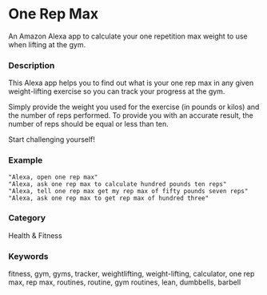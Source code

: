 # One Rep Max
An Amazon Alexa app to calculate your one repetition max weight to use when lifting at the gym.

### Description
This Alexa app helps you to find out what is your one rep max in any given weight-lifting exercise so you can track your progress at the gym.

Simply provide the weight you used for the exercise (in pounds or kilos) and the number of reps performed. To provide you with an accurate result, the number of reps should be equal or less than ten.

Start challenging yourself!

### Example
```
"Alexa, open one rep max"
"Alexa, ask one rep max to calculate hundred pounds ten reps"
"Alexa, tell one rep max get my rep max of fifty pounds seven reps"
"Alexa, ask one rep max to get rep max of hundred three"
 ```

### Category
Health & Fitness

### Keywords
fitness, gym, gyms, tracker, weightlifting, weight-lifting, calculator, one rep max, rep max, routines, routine, gym routines, lean, dumbbells, barbell